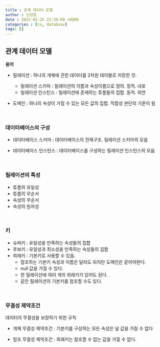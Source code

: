 ```yaml
---
title : 관계 데이터 모델
author : 신성일
date : 2022-02-25 22:30:00 +0900
categories : [cs, database]
tags: [] 
---
```


## **관계 데이터 모델**

**용어**

- 릴레이션 : 하나의 개체에 관한 데이터를 2차원 테이블로 저장한 것.
  - 릴레이션 스키마 : 릴레이션의 이름과 속성이름으로 정의. 정적. 내포
  - 릴레이션 인스턴스 : 릴레이션에 존재하는 튜플들의 집합. 동적. 외연

- 도메인 : 하나의 속성이 가질 수 있는 모든 값의 집합. 적합성 판단의 기준이 됨

<br/>

### 데이터베이스의 구성

- 데이터베이스 스키마 : 데이터베이스의 전체구조. 릴레이션 스키마의 모음

- 데이터베이스 인스턴스 : 데이터베이스를 구성하는 릴레이션 인스턴스의 모음

<br/>

### **릴레이션의 특성** 

- 튜플의 유일성
- 튜플의 무순서 
- 속성의 무순서 
- 속성의 원자성

<br/>

### **키** 

- 슈퍼키 : 유일성을 만족하는 속성들의 집합
- 후보키 : 유일성과 최소성을 만족하는 속성들의 집합
- 외래키 : 기본키로 사용할 수 있음. 
  - 참조하는 기본키 속성과 이름은 달라도 되지만 도메인은 같아야한다. 
  - null 값을 가질 수 있다. 
  - 한 릴레이션에 여러 개의 외래키가 있어도 된다.
  - 같은 릴레이션의 기본키를 참조할 수도 있다.

<br/>

### **무결성 제약조건**

데이터의 무결성을 보장하기 위한 규칙

- 개체 무결성 제약조건 : 기본키를 구성하는 모든 속성은 널 값을 가질 수 없다

- 참조 무결성 제악조건 : 외래키는 참조할 수 없는 값을 가질 수 없다.